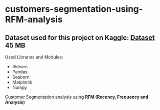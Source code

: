 # customers-segmentation-using-RFM-analysis

Dataset used for this project on Kaggle: [Dataset](https://www.kaggle.com/datasets/vijayuv/onlineretail) **45 MB**
---------------------------------------------------------------
Used Libraries and Modules:
  - Sklearn
  - Pandas
  - Seaborn
  - Matplotlib
  - Numpy

Customer Segmentation analysis using **RFM (Recency, Frequency and Analysis)**
